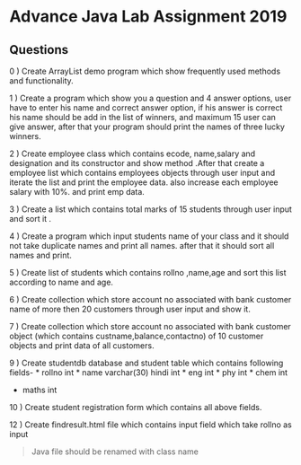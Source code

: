 # Advance Java Lab Assignment 2019

## Questions

0 ) Create ArrayList demo program which show frequently used methods and functionality.

1 ) Create a program which show you a question and 4 answer options, user have to enter his name and correct answer option, if his answer is correct his name should be add in the list of winners, and maximum 15 user can give answer, after that your program should print the names of three lucky winners.

2 ) Create employee class which contains ecode, name,salary and designation and its constructor and show method .After that create a employee list which contains employees objects through user input and iterate the list and print the employee data. also increase each employee salary with 10%. and print emp data.

3 ) Create a list which contains total marks of 15 students through user input and sort it .


4 ) Create a program which input students name of your class and it should not take duplicate names and print all names.
after that it should sort all names and print.

5 ) Create list of students which contains rollno ,name,age and sort this list according to name and age.

6 ) Create collection which store account no associated with bank customer name of more then 20 customers through user input and show it.

7 ) Create collection which store account no associated with bank customer object (which contains custname,balance,contactno) of 10 customer objects and print data of all customers.

9 ) Create studentdb database and student table which contains following fields-
    * rollno int
    * name varchar(30) hindi int
    * eng int
    * phy int
    * chem int 
   * maths int
   
10 ) Create student registration form which contains all above fields.

12 ) Create findresult.html file which contains input field which take rollno as input

> Java file should be renamed with class name 
